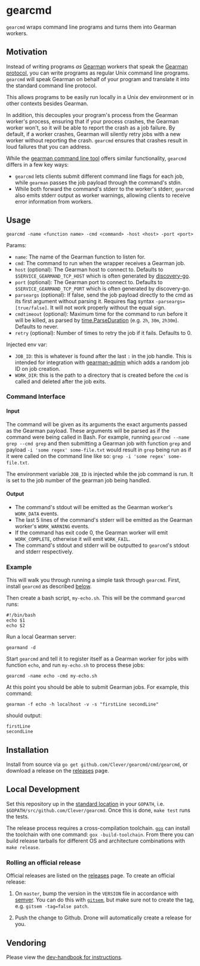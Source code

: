 # gearcmd

`gearcmd` wraps command line programs and turns them into Gearman workers.

## Motivation

Instead of writing programs *as* [Gearman](http://gearman.org/) workers that speak the [Gearman protocol](http://gearman.org/protocol/), you can write programs as regular Unix command line programs. `gearcmd` will speak Gearman on behalf of your program and translate it into the standard command line protocol.

This allows programs to be easily run locally in a Unix dev environment or in other contexts besides Gearman.

In addition, this decouples your program's process from the Gearman worker's process, ensuring that if your process crashes, the Gearman worker won't, so it will be able to report the crash as a job failure. By default, if a worker crashes, Gearman will silently retry jobs with a new worker without reporting the crash. `gearcmd` ensures that crashes result in loud failures that you can address.

While the [gearman command line tool](http://gearman.info/bin/gearman.html) offers similar functionality, `gearcmd` differs in a few key ways:
- `gearcmd` lets clients submit different command line flags for each job, while `gearman` passes the job payload through the command's stdin.
- While both forward the command's stderr to the worker's stderr, `gearcmd` also emits stderr output as worker warnings, allowing clients to receive error information from workers.

## Usage

    gearcmd -name <function name> -cmd <command> -host <host> -port <port>

Params:

- `name`: The name of the Gearman function to listen for.
- `cmd`: The command to run when the wrapper receives a Gearman job.
- `host` (optional): The Gearman host to connect to. Defaults to `$SERVICE_GEARMAND_TCP_HOST` which is often generated by [discovery-go](https://godoc.org/github.com/Clever/discovery-go).
- `port` (optional): The Gearman port to connect to. Defaults to `$SERVICE_GEARMAND_TCP_PORT` which is often generated by discovery-go.
- `parseargs` (optional): If false, send the job payload directly to the cmd as its first argument without parsing it. Requires flag syntax `-parseargs=[true/false]`. It will not work properly without the equal sign.
- `cmdtimeout` (optional): Maximum time for the command to run before it will be killed, as parsed by [time.ParseDuration](http://golang.org/pkg/time/#ParseDuration) (e.g. `2h`, `30m`, `2h30m`). Defaults to never.
- `retry` (optional): Number of times to retry the job if it fails. Defaults to 0.

Injected env var:

- `JOB_ID`: this is whatever is found after the last `:` in the job handle. This is intended for integration with [gearman-admin](https://github.com/Clever/gearman-admin) which adds a random job ID on job creation.
- `WORK_DIR`: this is the path to a directory that is created before the `cmd` is called and deleted after the job exits.

### Command Interface

#### Input

The command will be given as its arguments the exact arguments passed as the Gearman payload. These arguments will be parsed as if the command were being called in Bash. For example, running `gearcmd --name grep --cmd grep` and then submitting a Gearman job with function `grep` and payload `-i 'some regex' some-file.txt` would result in `grep` being run as if it were called on the command line like so: `grep -i 'some regex' some-file.txt`.

The environment variable `JOB_ID` is injected while the job command is run. It is set to the job number of the gearman job being handled.

#### Output

- The command's stdout will be emitted as the Gearman worker's `WORK_DATA` events.
- The last 5 lines of the command's stderr will be emitted as the Gearman worker's `WORK_WARNING` events.
- If the command has exit code 0, the Gearman worker will emit `WORK_COMPLETE`, otherwise it will emit `WORK_FAIL`.
- The command's stdout and stderr will be outputted to `gearcmd`'s stdout and stderr respectively.

### Example

This will walk you through running a simple task through `gearcmd`. First, install `gearcmd` as described [below](#Installation).

Then create a bash script, `my-echo.sh`. This will be the command `gearcmd` runs:

    #!/bin/bash
    echo $1
    echo $2

Run a local Gearman server:

    gearmand -d

Start `gearcmd` and tell it to register itself as a Gearman worker for jobs with function `echo`, and run `my-echo.sh` to process these jobs:

    gearcmd -name echo -cmd my-echo.sh

At this point you should be able to submit Gearman jobs. For example, this command:

    gearman -f echo -h localhost -v -s "firstLine secondLine"

should output:

    firstLine
    secondLine

## Installation

Install from source via `go get github.com/Clever/gearcmd/cmd/gearcmd`, or download a release on the [releases](https://github.com/Clever/gearcmd/releases) page.

## Local Development

Set this repository up in the [standard location](https://golang.org/doc/code.html) in your `GOPATH`, i.e. `$GOPATH/src/github.com/Clever/gearcmd`.
Once this is done, `make test` runs the tests.

The release process requires a cross-compilation toolchain.
[`gox`](https://github.com/mitchellh/gox) can install the toolchain with one command: `gox -build-toolchain`.
From there you can build release tarballs for different OS and architecture combinations with `make release`.

### Rolling an official release

Official releases are listed on the [releases](https://github.com/Clever/gearcmd/releases) page.
To create an official release:

1. On `master`, bump the version in the `VERSION` file in accordance with [semver](http://semver.org/).
You can do this with [`gitsem`](https://github.com/clever/gitsem), but make sure not to create the tag, e.g. `gitsem -tag=false patch`.

2. Push the change to Github. Drone will automatically create a release for you.


## Vendoring

Please view the [dev-handbook for instructions](https://github.com/Clever/dev-handbook/blob/master/golang/godep.md).
